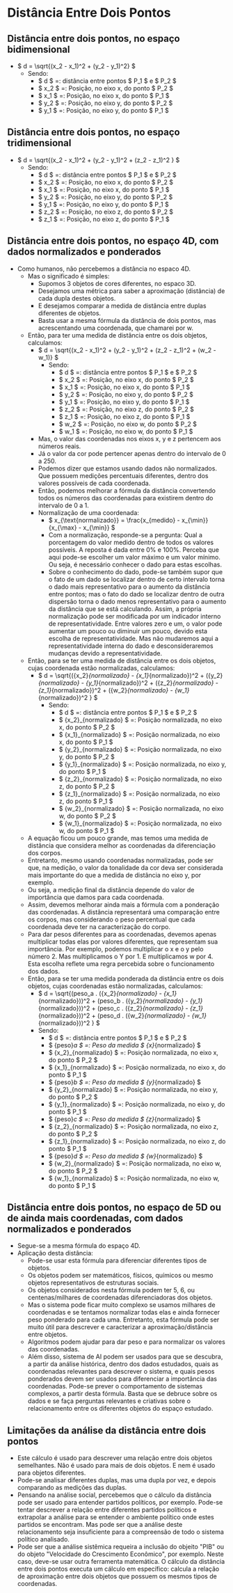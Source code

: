 # Distância Entre Dois Pontos

## Distância entre dois pontos, no espaço bidimensional
- $ d = \sqrt{(x_2 - x_1)^2 + (y_2 - y_1)^2} $
    - Sendo:
        - $ d $ =: distância entre pontos $ P_1 $ e $ P_2 $
        - $ x_2 $ =: Posição, no eixo x, do ponto $ P_2 $
        - $ x_1 $ =: Posição, no eixo x, do ponto $ P_1 $
        - $ y_2 $ =: Posição, no eixo y, do ponto $ P_2 $
        - $ y_1 $ =: Posição, no eixo y, do ponto $ P_1 $

## Distância entre dois pontos, no espaço tridimensional
- $ d = \sqrt{(x_2 - x_1)^2 + (y_2 - y_1)^2 + (z_2 - z_1)^2 } $
    - Sendo:
        - $ d $ =: distância entre pontos $ P_1 $ e $ P_2 $
        - $ x_2 $ =: Posição, no eixo x, do ponto $ P_2 $
        - $ x_1 $ =: Posição, no eixo x, do ponto $ P_1 $
        - $ y_2 $ =: Posição, no eixo y, do ponto $ P_2 $
        - $ y_1 $ =: Posição, no eixo y, do ponto $ P_1 $
        - $ z_2 $ =: Posição, no eixo z, do ponto $ P_2 $
        - $ z_1 $ =: Posição, no eixo z, do ponto $ P_1 $

## Distância entre dois pontos, no espaço 4D, com dados normalizados e ponderados
- Como humanos, não percebemos a distância no espaco 4D. 
    - Mas o significado é simples:
        - Supomos 3 objetos de cores diferentes, no espaco 3D.
        - Desejamos uma métrica para saber a aproximação (distância) de cada dupla destes objetos.
        - E desejamos comparar a medida de distância entre duplas diferentes de objetos.
        - Basta usar a mesma fórmula da distância de dois pontos, mas acrescentando uma coordenada, que chamarei por w.
    - Então, para ter uma medida de distância entre os dois objetos, calculamos:
        - $ d = \sqrt{(x_2 - x_1)^2 + (y_2 - y_1)^2 + (z_2 - z_1)^2 + (w_2 - w_1)} $
            - Sendo:
                - $ d $ =: distância entre pontos $ P_1 $ e $ P_2 $
                - $ x_2 $ =: Posição, no eixo x, do ponto $ P_2 $
                - $ x_1 $ =: Posição, no eixo x, do ponto $ P_1 $
                - $ y_2 $ =: Posição, no eixo y, do ponto $ P_2 $
                - $ y_1 $ =: Posição, no eixo y, do ponto $ P_1 $
                - $ z_2 $ =: Posição, no eixo z, do ponto $ P_2 $
                - $ z_1 $ =: Posição, no eixo z, do ponto $ P_1 $
                - $ w_2 $ =: Posição, no eixo w, do ponto $ P_2 $
                - $ w_1 $ =: Posição, no eixo w, do ponto $ P_1 $
        - Mas, o valor das coordenadas nos eixos x, y e z pertencem aos números reais.
        - Já o valor da cor pode pertencer apenas dentro do intervalo de 0 a 250.
        - Podemos dizer que estamos usando dados não normalizados. Que possuem medições percentuais diferentes, dentro dos valores possíveis de cada coordenada.
        - Então, podemos melhorar a fórmula da distância convertendo todos os números das coordenadas para existirem dentro do intervalo de 0 a 1.
        - Normalização de uma coordenada:
            - $ x_{\text{normalizado}} = \frac{x_{medido} - x_{\min}}{x_{\max} - x_{\min}} $
            - Com a normalização, responde-se a pergunta: Qual a porcentagem do valor medido dentro de todos os valores possíveis. A reposta é dada entre 0% e 100%. Perceba que aqui pode-se escolher um valor máximo e um valor mínimo. Ou seja, é necessário conhecer o dado para estas escolhas.
            - Sobre o conhecimento do dado, pode-se também supor que o fato de um dado se localizar dentro de certo intervalo torna o dado mais representativo para o aumento da distância entre pontos; mas o fato do dado se localizar dentro de outra dispersão torna o dado menos representativo para o aumento da distância que se está calculando. Assim, a própria normalização pode ser modificada por um indicador interno de representatividade. Entre valores zero e um, o valor pode aumentar um pouco ou diminuir um pouco, devido esta escolha de representatividade. Mas não mudaremos aqui a representatividade interna do dado e desconsideraremos mudanças devido a representatividade.
    - Então, para se ter uma medida de distância entre os dois objetos, cujas coordenada estão normalizadas, calculamos:
        - $ d = \sqrt{({x_2}_{normalizado} - {x_1}_{normalizado})^2 + ({y_2}_{normalizado} - {y_1}_{normalizado})^2 + ({z_2}_{normalizado} - {z_1}_{normalizado})^2 + ({w_2}_{normalizado} - {w_1}_{normalizado})^2 } $
            - Sendo:
                - $ d $ =: distância entre pontos $ P_1 $ e $ P_2 $
                - $ {x_2}_{normalizado} $ =: Posição normalizada, no eixo x, do ponto $ P_2 $
                - $ {x_1}_{normalizado} $ =: Posição normalizada, no eixo x, do ponto $ P_1 $
                - $ {y_2}_{normalizado} $ =: Posição normalizada, no eixo y, do ponto $ P_2 $
                - $ {y_1}_{normalizado} $ =: Posição normalizada, no eixo y, do ponto $ P_1 $
                - $ {z_2}_{normalizado} $ =: Posição normalizada, no eixo z, do ponto $ P_2 $
                - $ {z_1}_{normalizado} $ =: Posição normalizada, no eixo z, do ponto $ P_1 $
                - $ {w_2}_{normalizado} $ =: Posição normalizada, no eixo w, do ponto $ P_2 $
                - $ {w_1}_{normalizado} $ =: Posição normalizada, no eixo w, do ponto $ P_1 $
    - A equação ficou um pouco grande, mas temos uma medida de distância que considera melhor as coordenadas da diferenciação dos corpos.
    - Entretanto, mesmo usando coordenadas normalizadas, pode ser que, na medição, o valor da tonalidade da cor deva ser considerada mais importante do que a medida de distância no eixo y, por exemplo.
    - Ou seja, a medição final da distância depende do valor de importância que damos para cada coordenada.
    - Assim, devemos melhorar ainda mais a fórmula com a ponderação das coordenadas. A distância representará uma comparação entre os corpos, mas considerando o peso percentual que cada coordenada deve ter na caracterização do corpo.
    - Para dar pesos diferentes para as coordenadas, devemos apenas multiplicar todas elas por valores diferentes, que representam sua importância. Por exemplo, podemos multiplicar o x e o y pelo número 2. Mas multiplicamos o Y por 1. E multiplicamos w por 4. Esta escolha reflete uma regra percebida sobre o funcionamento dos dados.
    - Então, para se ter uma medida ponderada da distância entre os dois objetos, cujas coordenadas estão normalizadas, calculamos:
        - $ d = \sqrt{(peso_a . ({x_2}_{normalizado} - {x_1}_{normalizado}))^2 + (peso_b . ({y_2}_{normalizado} - {y_1}_{normalizado}))^2 + (peso_c . ({z_2}_{normalizado} - {z_1}_{normalizado}))^2 + (peso_d . ({w_2}_{normalizado} - {w_1}_{normalizado}))^2 } $
        - Sendo:
            - $ d $ =: distância entre pontos $ P_1 $ e $ P_2 $
            - $ {peso}_a $ =: Peso da medida $ {x}_{normalizado} $ 
            - $ {x_2}_{normalizado} $ =: Posição normalizada, no eixo x, do ponto $ P_2 $
            - $ {x_1}_{normalizado} $ =: Posição normalizada, no eixo x, do ponto $ P_1 $
            - $ {peso}_b $ =: Peso da medida $ {y}_{normalizado} $ 
            - $ {y_2}_{normalizado} $ =: Posição normalizada, no eixo y, do ponto $ P_2 $
            - $ {y_1}_{normalizado} $ =: Posição normalizada, no eixo y, do ponto $ P_1 $
            - $ {peso}_c $ =: Peso da medida $ {z}_{normalizado} $ 
            - $ {z_2}_{normalizado} $ =: Posição normalizada, no eixo z, do ponto $ P_2 $
            - $ {z_1}_{normalizado} $ =: Posição normalizada, no eixo z, do ponto $ P_1 $
            - $ {peso}_d $ =: Peso da medida $ {w}_{normalizado} $ 
            - $ {w_2}_{normalizado} $ =: Posição normalizada, no eixo w, do ponto $ P_2 $
            - $ {w_1}_{normalizado} $ =: Posição normalizada, no eixo w, do ponto $ P_1 $

## Distância entre dois pontos, no espaço de 5D ou de ainda mais coordenadas, com dados normalizados e ponderados
- Segue-se a mesma fórmula do espaço 4D.
- Aplicação desta distância:
    - Pode-se usar esta fórmula para diferenciar diferentes tipos de objetos.
    - Os objetos podem ser matemáticos, físicos, químicos ou mesmo objetos representativos de estruturas sociais. 
    - Os objetos considerados nesta fórmula podem ter 5, 6, ou centenas/milhares de coordenadas diferenciadoras dos objetos.
    - Mas o sistema pode ficar muito complexo se usamos milhares de coordenadas e se tentamos normalizar todas elas e ainda fornecer peso ponderado para cada uma. Entretanto, esta fórmula pode ser muito útil para descrever e caracterizar a aproximação/distância entre objetos.
    - Algoritmos podem ajudar para dar peso e para normalizar os valores das coordenadas.
    - Além disso, sistema de AI podem ser usados para que se descubra, a partir da análise histórica, dentro dos dados estudados, quais as coordenadas relevantes para descrever o sistema, e quais pesos ponderados devem ser usados para diferenciar a importância das coordenadas. Pode-se prever o comportamento de sistemas complexos, a partir desta fórmula. Basta que se debruce sobre os dados e se faça perguntas relevantes e criativas sobre o relacionamento entre os diferentes objetos do espaço estudado.

## Limitações da análise da distância entre dois pontos
- Este cálculo é usado para descrever uma relação entre dois objetos semelhantes. Não é usado para mais de dois objetos. E nem é usado para objetos diferentes. 
- Pode-se analisar diferentes duplas, mas uma dupla por vez, e depois comparando as medições das duplas.
- Pensando na análise social, percebemos que o cálculo da distância pode ser usado para entender partidos políticos, por exemplo. Pode-se tentar descrever a relação entre diferentes partidos políticos e extrapolar a análise para se entender o ambiente político onde estes partidos se encontram. Mas pode ser que a análise deste relacionamento seja insuficiente para a compreensão de todo o sistema político analisado.
- Pode ser que a análise sistêmica requeira a inclusão do objeito "PIB" ou do objeto "Velocidade do Crescimento Econômico", por exemplo. Neste caso, deve-se usar outra ferramenta matemática. O cálculo da distância entre dois pontos executa um cálculo em específico: calcula a relação de aproximação entre dois objetos que possuem os mesmos tipos de coordenadas. 
